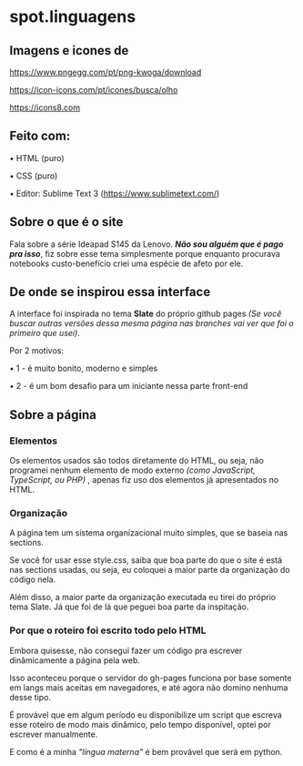 # spot.linguagens

## Imagens e icones de 
  https://www.pngegg.com/pt/png-kwoga/download

  https://icon-icons.com/pt/icones/busca/olho

  https://icons8.com

## Feito com:
  • HTML (puro)

  • CSS (puro)
  
  • Editor: Sublime Text 3 (https://www.sublimetext.com/)


## Sobre o que é o site

  Fala sobre a série Ideapad S145 da Lenovo. _**Não sou alguém que é pago pra isso**_,
  fiz sobre esse tema simplesmente porque enquanto procurava notebooks custo-benefício
  criei uma espécie de afeto por ele.
  
## De onde se inspirou essa interface
  
   A interface foi inspirada no tema **Slate** do próprio github pages _(Se você buscar outras
   versões dessa mesma página nas branches vai ver que foi o primeiro que usei)_.
   
   Por 2 motivos: 
   
   • 1 - é muito bonito, moderno e simples
   
   • 2 - é um bom desafio para um iniciante nessa parte front-end
  
## Sobre a página

  ### Elementos

  Os elementos usados são todos diretamente do HTML, ou seja, não programei nenhum elemento de
  modo externo _(como JavaScript, TypeScript, ou PHP)_ , apenas fiz uso dos elementos já apresentados no HTML.
  
  ### Organização
  
  A página tem um sistema organizacional muito simples, que se baseia nas sections.
  
  Se você for usar esse style.css, saiba que boa parte do que o site é está nas sections usadas,
  ou seja, eu coloquei a maior parte da organização do código nela.
  
  Além disso, a maior parte da organização executada eu tirei do próprio tema Slate.
  Já que foi de lá que peguei boa parte da inspitação.
  
  ### Por que o roteiro foi escrito todo pelo HTML
  
  Embora quisesse, não consegui fazer um código pra escrever dinâmicamente a página pela web.
  
  Isso aconteceu porque o servidor do gh-pages funciona por base somente em langs mais aceitas em navegadores, 
  e até agora não domino nenhuma desse tipo.
  
  É provável que em algum período eu disponibilize um script que escreva esse roteiro de modo mais dinâmico, pelo
  tempo disponível, optei por escrever manualmente.
  
  E como é a minha _"língua materna"_ é bem provável que será em python.
  
  
  
